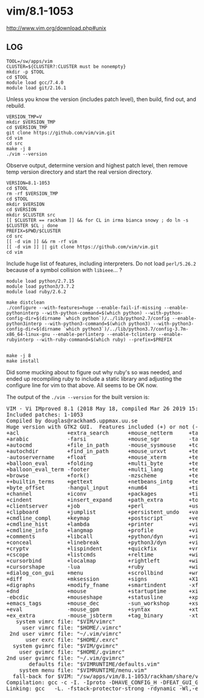 vim/8.1-1053
============

<http://www.vim.org/download.php#unix>

LOG
---

    TOOL=/sw/apps/vim
    CLUSTER=${CLUSTER?:CLUSTER must be nonempty}
    mkdir -p $TOOL
    cd $TOOL
    module load gcc/7.4.0
    module load git/2.16.1

Unless you know the version (includes patch level), then build, find out, and rebuild.

    VERSION_TMP=V
    mkdir $VERSION_TMP
    cd $VERSION_TMP
    git clone https://github.com/vim/vim.git
    cd vim
    cd src
    make -j 8
    ./vim --version

Observe output, determine version and highest patch level, then remove temp version directory and start the real version directory.

    VERSION=8.1-1053
    cd $TOOL
    rm -rf $VERSION_TMP
    cd $TOOL
    mkdir $VERSION
    cd $VERSION
    mkdir $CLUSTER src
    [[ $CLUSTER == rackham ]] && for CL in irma bianca snowy ; do ln -s $CLUSTER $CL ; done
    PREFIX=$PWD/$CLUSTER
    cd src
    [[ -d vim ]] && rm -rf vim
    [[ -d vim ]] || git clone https://github.com/vim/vim.git
    cd vim

Include huge list of features, including interpreters.  Do not load `perl/5.26.2` because of a symbol collision with `libieee`... ?

    module load python/2.7.15 
    module load python3/3.7.2
    module load ruby/2.6.2

    make distclean
    ./configure --with-features=huge --enable-fail-if-missing --enable-pythoninterp --with-python-command=$(which python) --with-python-config-dir=$(dirname `which python`)/../lib/python2.7/config --enable-python3interp --with-python3-command=$(which python3) --with-python3-config-dir=$(dirname `which python3`)/../lib/python3.7/config-3.7m-x86_64-linux-gnu --enable-perlinterp --enable-tclinterp --enable-rubyinterp --with-ruby-command=$(which ruby) --prefix=$PREFIX


    make -j 8
    make install

Did some mucking about to figure out why ruby's so was needed, and ended up
recompiling ruby to include a static library and adjusting the configure line
for vim to that above.  All seems to be OK now.


The output of the `./vim --version` for the built version is:

<pre>
VIM - Vi IMproved 8.1 (2018 May 18, compiled Mar 26 2019 15:19:17)
Included patches: 1-1053
Compiled by douglas@rackham5.uppmax.uu.se
Huge version with GTK2 GUI.  Features included (+) or not (-):
+acl               +extra_search      +mouse_netterm     +tag_old_static
+arabic            -farsi             +mouse_sgr         -tag_any_white
+autocmd           +file_in_path      -mouse_sysmouse    +tcl
+autochdir         +find_in_path      +mouse_urxvt       +termguicolors
-autoservername    +float             +mouse_xterm       +terminal
+balloon_eval      +folding           +multi_byte        +terminfo
+balloon_eval_term -footer            +multi_lang        +termresponse
+browse            +fork()            -mzscheme          +textobjects
++builtin_terms    +gettext           +netbeans_intg     +textprop
+byte_offset       -hangul_input      +num64             +timers
+channel           +iconv             +packages          +title
+cindent           +insert_expand     +path_extra        +toolbar
+clientserver      +job               +perl              +user_commands
+clipboard         +jumplist          +persistent_undo   +vartabs
+cmdline_compl     +keymap            +postscript        +vertsplit
+cmdline_hist      +lambda            +printer           +virtualedit
+cmdline_info      +langmap           +profile           +visual
+comments          +libcall           +python/dyn        +visualextra
+conceal           +linebreak         +python3/dyn       +viminfo
+cryptv            +lispindent        +quickfix          +vreplace
+cscope            +listcmds          +reltime           +wildignore
+cursorbind        +localmap          +rightleft         +wildmenu
+cursorshape       -lua               +ruby              +windows
+dialog_con_gui    +menu              +scrollbind        +writebackup
+diff              +mksession         +signs             +X11
+digraphs          +modify_fname      +smartindent       -xfontset
+dnd               +mouse             +startuptime       +xim
-ebcdic            +mouseshape        +statusline        +xpm
+emacs_tags        +mouse_dec         -sun_workshop      +xsmp_interact
+eval              -mouse_gpm         +syntax            +xterm_clipboard
+ex_extra          -mouse_jsbterm     +tag_binary        -xterm_save
   system vimrc file: "$VIM/vimrc"
     user vimrc file: "$HOME/.vimrc"
 2nd user vimrc file: "~/.vim/vimrc"
      user exrc file: "$HOME/.exrc"
  system gvimrc file: "$VIM/gvimrc"
    user gvimrc file: "$HOME/.gvimrc"
2nd user gvimrc file: "~/.vim/gvimrc"
       defaults file: "$VIMRUNTIME/defaults.vim"
    system menu file: "$VIMRUNTIME/menu.vim"
  fall-back for $VIM: "/sw/apps/vim/8.1-1053/rackham/share/vim"
Compilation: gcc -c -I. -Iproto -DHAVE_CONFIG_H -DFEAT_GUI_GTK  -pthread -I/usr/include/gtk-2.0 -I/usr/lib64/gtk-2.0/include -I/usr/include/atk-1.0 -I/usr/include/cairo -I/usr/include/gdk-pixbuf-2.0 -I/usr/include/pango-1.0 -I/usr/include/fribidi -I/usr/include/glib-2.0 -I/usr/lib64/glib-2.0/include -I/usr/include/harfbuzz -I/usr/include/freetype2 -I/usr/include/libpng15 -I/usr/include/uuid -I/usr/include/pixman-1 -I/usr/include/libdrm     -g -O2 -U_FORTIFY_SOURCE -D_FORTIFY_SOURCE=1
Linking: gcc   -L. -fstack-protector-strong -rdynamic -Wl,-export-dynamic -Wl,--enable-new-dtags -Wl,-rpath,/usr/lib64/perl5/CORE   -L/usr/local/lib -Wl,--as-needed -o vim   -lgtk-x11-2.0 -lgdk-x11-2.0 -latk-1.0 -lgio-2.0 -lpangoft2-1.0 -lpangocairo-1.0 -lgdk_pixbuf-2.0 -lcairo -lpango-1.0 -lfontconfig -lgobject-2.0 -lglib-2.0 -lfreetype   -lSM -lICE -lXpm -lXt -lX11 -lSM -lICE  -lm -ltinfo -lelf -lnsl  -lselinux   -ldl   -Wl,--enable-new-dtags -Wl,-rpath,/usr/lib64/perl5/CORE  -fstack-protector  -L/usr/lib64/perl5/CORE -lperl -lresolv -lnsl -ldl -lm -lcrypt -lutil -lpthread -lc   -L/usr/lib64 -ltcl8.5 -ldl -lpthread -lieee -lm -Wl,-rpath,/../lib -Wl,-rpath,/../lib -lruby -lm
</pre>
